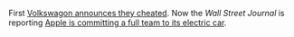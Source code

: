 First [Volkswagon announces they cheated][vw]. Now the _Wall Street Journal_ is reporting [Apple is committing a full team to its electric car][wsj].

[vw]: http://www.npr.org/sections/thetwo-way/2015/09/21/442174444/volkswagen-stock-plummets-as-ceo-apologizes-for-emissions-cheat
[wsj]: https://www.google.com/search?q=http%3A%2F%2Fwww.wsj.com%2Farticles%2Fapple-speeds-up-electric-car-work-1442857105
